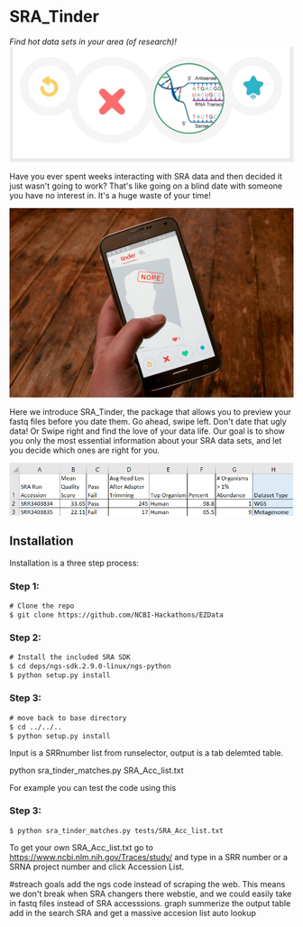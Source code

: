 # SRA_Tinder
*Find hot data sets in your area (of research)!*
![logo](/docs/logo.png)


Have you ever spent weeks interacting with SRA data and then decided it just wasn't going to work? That's like going on a blind date with someone you have no interest in. It's a huge waste of your time!

![Nope](/docs/nope.jpg)

Here we introduce SRA_Tinder, the package that allows you to preview your fastq files before you date them. Go ahead, swipe left. Don't date that ugly data! Or Swipe right and find the love of your data life.
Our goal is to show you only the most essential information about your SRA data sets, and let you decide which ones are right for you.

![alpha_output_example_1](/docs/alpha_output_example_1.png)

## Installation
Installation is a three step process:
### Step 1:
```
# Clone the repo
$ git clone https://github.com/NCBI-Hackathons/EZData
```
### Step 2:
```
# Install the included SRA SDK
$ cd deps/ngs-sdk.2.9.0-linux/ngs-python
$ python setup.py install
```
### Step 3:
```
# move back to base directory
$ cd ../../..
$ python setup.py install
```


Input is a SRRnumber list from runselector, output is a tab delemted table.

python sra_tinder_matches.py SRA_Acc_list.txt

For example you can test the code using this
### Step 3:
```
$ python sra_tinder_matches.py tests/SRA_Acc_list.txt
```
To get your own SRA_Acc_list.txt go to https://www.ncbi.nlm.nih.gov/Traces/study/ and type in a SRR number or a SRNA project number and click Accession List. 


#streach goals
add the ngs code instead of scraping the web. This means we don't break when SRA changers there webstie, and we could easily take in fastq files instead of SRA accesssions.
graph summerize the output table
add in the search SRA and get a massive accesion list auto lookup




